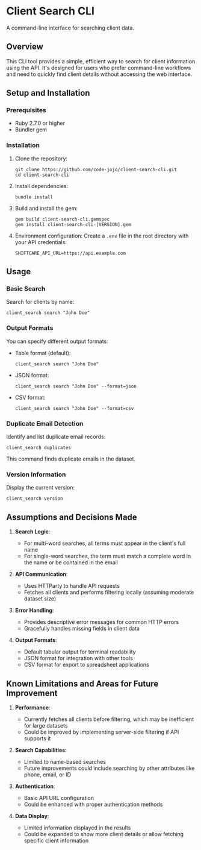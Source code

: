 # Client Search CLI

A command-line interface for searching client data.

## Overview

This CLI tool provides a simple, efficient way to search for client information using the API. It's designed for users who prefer command-line workflows and need to quickly find client details without accessing the web interface.

## Setup and Installation

### Prerequisites
- Ruby 2.7.0 or higher
- Bundler gem

### Installation

1. Clone the repository:
   ```
   git clone https://github.com/code-jojo/client-search-cli.git
   cd client-search-cli
   ```

2. Install dependencies:
   ```
   bundle install
   ```

3. Build and install the gem:
   ```
   gem build client-search-cli.gemspec
   gem install client-search-cli-[VERSION].gem
   ```

4. Environment configuration:
   Create a `.env` file in the root directory with your API credentials:
   ```
   SHIFTCARE_API_URL=https://api.example.com
   ```

## Usage

### Basic Search
Search for clients by name:
```
client_search search "John Doe"
```

### Output Formats
You can specify different output formats:

- Table format (default):
  ```
  client_search search "John Doe"
  ```

- JSON format:
  ```
  client_search search "John Doe" --format=json
  ```

- CSV format:
  ```
  client_search search "John Doe" --format=csv
  ```

### Duplicate Email Detection
Identify and list duplicate email records:
```
client_search duplicates
```

This command finds duplicate emails in the dataset.

### Version Information
Display the current version:
```
client_search version
```

## Assumptions and Decisions Made

1. **Search Logic**: 
   - For multi-word searches, all terms must appear in the client's full name
   - For single-word searches, the term must match a complete word in the name or be contained in the email

2. **API Communication**:
   - Uses HTTParty to handle API requests
   - Fetches all clients and performs filtering locally (assuming moderate dataset size)

3. **Error Handling**:
   - Provides descriptive error messages for common HTTP errors
   - Gracefully handles missing fields in client data

4. **Output Formats**:
   - Default tabular output for terminal readability
   - JSON format for integration with other tools
   - CSV format for export to spreadsheet applications

## Known Limitations and Areas for Future Improvement

1. **Performance**:
   - Currently fetches all clients before filtering, which may be inefficient for large datasets
   - Could be improved by implementing server-side filtering if API supports it

2. **Search Capabilities**:
   - Limited to name-based searches
   - Future improvements could include searching by other attributes like phone, email, or ID

3. **Authentication**:
   - Basic API URL configuration
   - Could be enhanced with proper authentication methods

4. **Data Display**:
   - Limited information displayed in the results
   - Could be expanded to show more client details or allow fetching specific client information